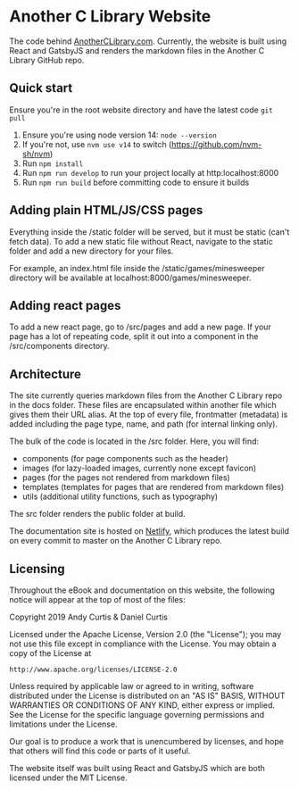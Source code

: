 # Another C Library Website

The code behind [AnotherCLibrary.com](https://AnotherCLibrary.com).
Currently, the website is built using React and GatsbyJS and renders the
markdown files in the Another C Library GitHub repo.

## Quick start

Ensure you're in the root website directory and have the latest code `git pull`

1. Ensure you're using node version 14: `node --version`
2. If you're not, use `nvm use v14` to switch (https://github.com/nvm-sh/nvm)
3. Run `npm install`
4. Run `npm run develop` to run your project locally at http:localhost:8000
5. Run `npm run build` before committing code to ensure it builds

## Adding plain HTML/JS/CSS pages

Everything inside the /static folder will be served, but it must be static (can't fetch data). To add a new static file without React, navigate to the static folder and add a new directory for your files.

For example, an index.html file inside the /static/games/minesweeper directory will be available at localhost:8000/games/minesweeper.

## Adding react pages

To add a new react page, go to /src/pages and add a new page. If your page has a lot of repeating code, split it out into a component in the /src/components directory.

## Architecture

The site currently queries markdown files from the Another C Library repo in the
docs folder. These files are encapsulated within another file which gives them
their URL alias. At the top of every file, frontmatter (metadata) is added including
the page type, name, and path (for internal linking only).

The bulk of the code is located in the /src folder. Here, you will find:

- components (for page components such as the header)
- images (for lazy-loaded images, currently none except favicon)
- pages (for the pages not rendered from markdown files)
- templates (templates for pages that are rendered from markdown files)
- utils (additional utility functions, such as typography)

The src folder renders the public folder at build.

The documentation site is hosted on [Netlify](https://netlify.com), which produces
the latest build on every commit to master on the Another C Library repo.

## Licensing

Throughout the eBook and documentation on this website, the following notice will
appear at the top of most of the files:

Copyright 2019 Andy Curtis & Daniel Curtis

Licensed under the Apache License, Version 2.0 (the "License");
you may not use this file except in compliance with the License.
You may obtain a copy of the License at

    http://www.apache.org/licenses/LICENSE-2.0

Unless required by applicable law or agreed to in writing, software
distributed under the License is distributed on an "AS IS" BASIS,
WITHOUT WARRANTIES OR CONDITIONS OF ANY KIND, either express or implied.
See the License for the specific language governing permissions and
limitations under the License.

Our goal is to produce a work that is unencumbered by licenses, and hope that
others will find this code or parts of it useful.

The website itself was built using React and GatsbyJS which are both licensed
under the MIT License.
